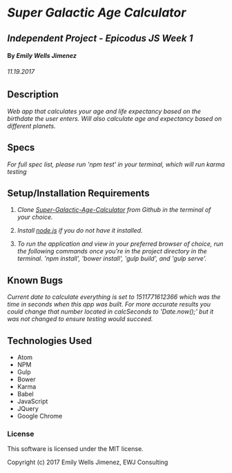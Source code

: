 # _Super Galactic Age Calculator_

## _Independent Project - Epicodus JS Week 1_

#### By _Emily Wells Jimenez_

###### _11.19.2017_

## Description

_Web app that calculates your age and life expectancy based on the birthdate the user enters. Will also calculate age and expectancy based on different planets._



## Specs

_For full spec list, please run 'npm test' in your terminal, which will run karma testing_



## Setup/Installation Requirements

1. _Clone [Super-Galactic-Age-Calculator](https://github.com/emilyjimenez/Super-Galactic-Age-Calculator) from Github in the terminal of your choice._

2. _Install [node.js](https://nodejs.org/en/) if you do not have it installed._

3. _To run the application and view in your preferred browser of choice, run the following commands once you're in the project directory in the terminal. 'npm install', 'bower install', 'gulp build', and 'gulp serve'._

## Known Bugs

_Current date to calculate everything is set to 1511771612366 which was the time in seconds when this app was built. For more accurate results you could change that number located in calcSeconds to 'Date.now();' but it was not changed to ensure testing would succeed._

## Technologies Used

* Atom
* NPM
* Gulp
* Bower
* Karma
* Babel
* JavaScript
* JQuery
* Google Chrome

### License

This software is licensed under the MIT license.

Copyright (c) 2017 Emily Wells Jimenez, EWJ Consulting
